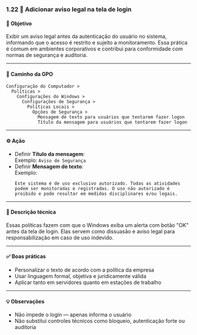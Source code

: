 ### 1.22 🛑 Adicionar aviso legal na tela de login

#### 🎯 Objetivo
Exibir um aviso legal antes da autenticação do usuário no sistema, informando que o acesso é restrito e sujeito a monitoramento. Essa prática é comum em ambientes corporativos e contribui para conformidade com normas de segurança e auditoria.

---

#### 🧭 Caminho da GPO
```
Configuração do Computador >
  Políticas >
    Configurações do Windows >
      Configurações de Segurança >
        Políticas Locais >
          Opções de Segurança >
            Mensagem de texto para usuários que tentarem fazer logon
            Título da mensagem para usuários que tentarem fazer logon
```

---

#### ⚙️ Ação
- Definir **Título da mensagem**:  
  Exemplo: `Aviso de Segurança`
- Definir **Mensagem de texto**:  
  Exemplo:
  ```
  Este sistema é de uso exclusivo autorizado. Todas as atividades podem ser monitoradas e registradas. O uso não autorizado é proibido e pode resultar em medidas disciplinares e/ou legais.
  ```

---

#### 📝 Descrição técnica
Essas políticas fazem com que o Windows exiba um alerta com botão "OK" antes da tela de login. Elas servem como dissuasão e aviso legal para responsabilização em caso de uso indevido.

---

#### ✅ Boas práticas
- Personalizar o texto de acordo com a política da empresa
- Usar linguagem formal, objetiva e juridicamente válida
- Aplicar tanto em servidores quanto em estações de trabalho

---

#### 💡 Observações
- Não impede o login — apenas informa o usuário
- Não substitui controles técnicos como bloqueio, autenticação forte ou auditoria